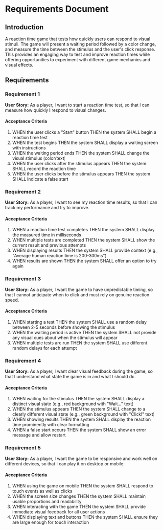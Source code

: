 # Requirements Document

## Introduction

A reaction time game that tests how quickly users can respond to visual stimuli. The game will present a waiting period followed by a color change, and measure the time between the stimulus and the user's click response. This provides an engaging way to test and improve reaction times while offering opportunities to experiment with different game mechanics and visual effects.

## Requirements

### Requirement 1

**User Story:** As a player, I want to start a reaction time test, so that I can measure how quickly I respond to visual changes.

#### Acceptance Criteria

1. WHEN the user clicks a "Start" button THEN the system SHALL begin a reaction time test
2. WHEN the test begins THEN the system SHALL display a waiting screen with instructions
3. WHEN the waiting period ends THEN the system SHALL change the visual stimulus (color/text)
4. WHEN the user clicks after the stimulus appears THEN the system SHALL record the reaction time
5. WHEN the user clicks before the stimulus appears THEN the system SHALL indicate a false start

### Requirement 2

**User Story:** As a player, I want to see my reaction time results, so that I can track my performance and try to improve.

#### Acceptance Criteria

1. WHEN a reaction time test completes THEN the system SHALL display the measured time in milliseconds
2. WHEN multiple tests are completed THEN the system SHALL show the current result and previous attempts
3. WHEN displaying results THEN the system SHALL provide context (e.g., "Average human reaction time is 200-300ms")
4. WHEN results are shown THEN the system SHALL offer an option to try again

### Requirement 3

**User Story:** As a player, I want the game to have unpredictable timing, so that I cannot anticipate when to click and must rely on genuine reaction speed.

#### Acceptance Criteria

1. WHEN starting a test THEN the system SHALL use a random delay between 2-5 seconds before showing the stimulus
2. WHEN the waiting period is active THEN the system SHALL not provide any visual cues about when the stimulus will appear
3. WHEN multiple tests are run THEN the system SHALL use different random delays for each attempt

### Requirement 4

**User Story:** As a player, I want clear visual feedback during the game, so that I understand what state the game is in and what I should do.

#### Acceptance Criteria

1. WHEN waiting for the stimulus THEN the system SHALL display a distinct visual state (e.g., red background with "Wait..." text)
2. WHEN the stimulus appears THEN the system SHALL change to a clearly different visual state (e.g., green background with "Click!" text)
3. WHEN showing results THEN the system SHALL display the reaction time prominently with clear formatting
4. WHEN a false start occurs THEN the system SHALL show an error message and allow restart

### Requirement 5

**User Story:** As a player, I want the game to be responsive and work well on different devices, so that I can play it on desktop or mobile.

#### Acceptance Criteria

1. WHEN using the game on mobile THEN the system SHALL respond to touch events as well as clicks
2. WHEN the screen size changes THEN the system SHALL maintain usable proportions and readability
3. WHEN interacting with the game THEN the system SHALL provide immediate visual feedback for all user actions
4. WHEN displaying text and buttons THEN the system SHALL ensure they are large enough for touch interaction